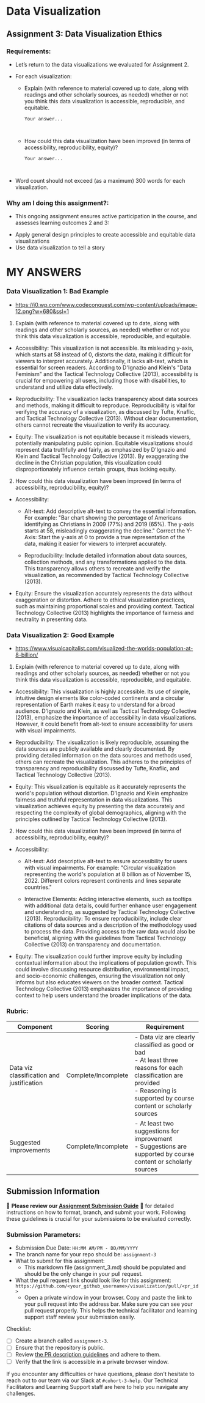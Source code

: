 # Data Visualization

## Assignment 3: Data Visualization Ethics

### Requirements:
- Let’s return to the data visualizations we evaluated for Assignment 2.  
- For each visualization: 
    - Explain (with reference to material covered up to date, along with readings and other scholarly sources, as needed) whether or not you think this data visualization is accessible, reproducible, and equitable. 
        ```
        Your answer...



        ```
    - How could this data visualization have been improved (in terms of accessibility, reproducibility, equity)?  
        ```
        Your answer...



        ```

- Word count should not exceed (as a maximum) 300 words for each visualization. 

### Why am I doing this assignment?:
- This ongoing assignment ensures active participation in the course, and assesses learning outcomes 2 and 3:  
* Apply general design principles to create accessible and equitable data visualizations
* Use data visualization to tell a story

# MY ANSWERS

### Data Visualization 1: Bad Example
* https://i0.wp.com/www.codeconquest.com/wp-content/uploads/image-12.png?w=680&ssl=1

1. Explain (with reference to material covered up to date, along with readings and other scholarly sources, as needed) whether or not you think this data visualization is accessible, reproducible, and equitable.

* Accessibility: This visualization is not accessible. Its misleading y-axis, which starts at 58 instead of 0, distorts the data, making it difficult for viewers to interpret accurately. Additionally, it lacks alt-text, which is essential for screen readers. According to D'Ignazio and Klein's "Data Feminism" and the Tactical Technology Collective (2013), accessibility is crucial for empowering all users, including those with disabilities, to understand and utilize data effectively.

* Reproducibility: The visualization lacks transparency about data sources and methods, making it difficult to reproduce. Reproducibility is vital for verifying the accuracy of a visualization, as discussed by Tufte, Knaflic, and Tactical Technology Collective (2013). Without clear documentation, others cannot recreate the visualization to verify its accuracy.

* Equity: The visualization is not equitable because it misleads viewers, potentially manipulating public opinion. Equitable visualizations should represent data truthfully and fairly, as emphasized by D'Ignazio and Klein and Tactical Technology Collective (2013). By exaggerating the decline in the Christian population, this visualization could disproportionately influence certain groups, thus lacking equity.

2. How could this data visualization have been improved (in terms of accessibility, reproducibility, equity)?

* Accessibility:
    * Alt-text: Add descriptive alt-text to convey the essential information. For example: "Bar chart showing the percentage of Americans identifying as Christians in 2009 (77%) and 2019 (65%). The y-axis starts at 58, misleadingly exaggerating the decline."
Correct the Y-Axis: Start the y-axis at 0 to provide a true representation of the data, making it easier for viewers to interpret accurately.
    
    * Reproducibility: Include detailed information about data sources, collection methods, and any transformations applied to the data. This transparency allows others to recreate and verify the visualization, as recommended by Tactical Technology Collective (2013).

* Equity: Ensure the visualization accurately represents the data without exaggeration or distortion. Adhere to ethical visualization practices, such as maintaining proportional scales and providing context. Tactical Technology Collective (2013) highlights the importance of fairness and neutrality in presenting data.

### Data Visualization 2: Good Example
* https://www.visualcapitalist.com/visualized-the-worlds-population-at-8-billion/

1. Explain (with reference to material covered up to date, along with readings and other scholarly sources, as needed) whether or not you think this data visualization is accessible, reproducible, and equitable.

* Accessibility: This visualization is highly accessible. Its use of simple, intuitive design elements like color-coded continents and a circular representation of Earth makes it easy to understand for a broad audience. D'Ignazio and Klein, as well as Tactical Technology Collective (2013), emphasize the importance of accessibility in data visualizations. However, it could benefit from alt-text to ensure accessibility for users with visual impairments.

* Reproducibility: The visualization is likely reproducible, assuming the data sources are publicly available and clearly documented. By providing detailed information on the data sources and methods used, others can recreate the visualization. This adheres to the principles of transparency and reproducibility discussed by Tufte, Knaflic, and Tactical Technology Collective (2013).

* Equity: This visualization is equitable as it accurately represents the world's population without distortion. D'Ignazio and Klein emphasize fairness and truthful representation in data visualizations. This visualization achieves equity by presenting the data accurately and respecting the complexity of global demographics, aligning with the principles outlined by Tactical Technology Collective (2013).

2. How could this data visualization have been improved (in terms of accessibility, reproducibility, equity)?

* Accessibility:

    * Alt-text: Add descriptive alt-text to ensure accessibility for users with visual impairments. For example: "Circular visualization representing the world's population at 8 billion as of November 15, 2022. Different colors represent continents and lines separate countries."

    * Interactive Elements: Adding interactive elements, such as tooltips with additional data details, could further enhance user engagement and understanding, as suggested by Tactical Technology Collective (2013).
Reproducibility: To ensure reproducibility, include clear citations of data sources and a description of the methodology used to process the data. Providing access to the raw data would also be beneficial, aligning with the guidelines from Tactical Technology Collective (2013) on transparency and documentation.

* Equity: The visualization could further improve equity by including contextual information about the implications of population growth. This could involve discussing resource distribution, environmental impact, and socio-economic challenges, ensuring the visualization not only informs but also educates viewers on the broader context. Tactical Technology Collective (2013) emphasizes the importance of providing context to help users understand the broader implications of the data.

### Rubric:
| Component               | Scoring   | Requirement                                                 |
|-------------------------|-----------|-------------------------------------------------------------|
| Data viz classification and justification | Complete/Incomplete | - Data viz are clearly classified as good or bad<br />- At least three reasons for each classification are provided<br />- Reasoning is supported by course content or scholarly sources |
| Suggested improvements  | Complete/Incomplete | - At least two suggestions for improvement<br />- Suggestions are supported by course content or scholarly sources |

## Submission Information

🚨 **Please review our [Assignment Submission Guide](https://github.com/UofT-DSI/onboarding/blob/main/onboarding_documents/submissions.md)** 🚨 for detailed instructions on how to format, branch, and submit your work. Following these guidelines is crucial for your submissions to be evaluated correctly.

### Submission Parameters:
* Submission Due Date: `HH:MM AM/PM - DD/MM/YYYY`
* The branch name for your repo should be: `assignment-3`
* What to submit for this assignment:
    * This markdown file (assignment_3.md) should be populated and should be the only change in your pull request.
* What the pull request link should look like for this assignment: `https://github.com/<your_github_username>/visualization/pull/<pr_id>`
    * Open a private window in your browser. Copy and paste the link to your pull request into the address bar. Make sure you can see your pull request properly. This helps the technical facilitator and learning support staff review your submission easily.

Checklist:
- [ ] Create a branch called `assignment-3`.
- [ ] Ensure that the repository is public.
- [ ] Review [the PR description guidelines](https://github.com/UofT-DSI/onboarding/blob/main/onboarding_documents/submissions.md#guidelines-for-pull-request-descriptions) and adhere to them.
- [ ] Verify that the link is accessible in a private browser window.

If you encounter any difficulties or have questions, please don't hesitate to reach out to our team via our Slack at `#cohort-3-help`. Our Technical Facilitators and Learning Support staff are here to help you navigate any challenges.
